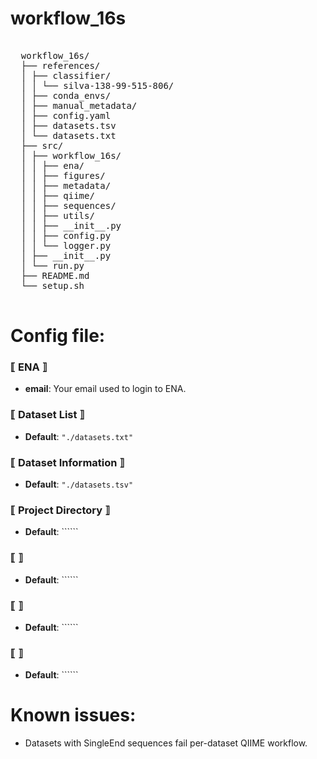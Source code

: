 # workflow_16s


<pre> 
  workflow_16s/ 
  ├── references/ 
  │ ├── classifier/ 
  │ │ └── silva-138-99-515-806/ 
  │ ├── conda_envs/
  │ ├── manual_metadata/ 
  │ ├── config.yaml
  │ ├── datasets.tsv
  │ └── datasets.txt
  ├── src/ 
  │ ├── workflow_16s/
  │ │ ├── ena/
  │ │ ├── figures/
  │ │ ├── metadata/
  │ │ ├── qiime/
  │ │ ├── sequences/
  │ │ ├── utils/
  │ │ ├── __init__.py 
  │ │ ├── config.py 
  │ │ └── logger.py 
  │ ├── __init__.py 
  │ └── run.py 
  ├── README.md
  └── setup.sh 
  </pre>

# Config file:

### ⟦ ENA ⟧
- **email**: Your email used to login to ENA.
  
### ⟦ Dataset List ⟧
- **Default**: ```"./datasets.txt"```
  
### ⟦ Dataset Information ⟧
- **Default**: ```"./datasets.tsv"```
  
### ⟦ Project Directory ⟧
- **Default**: ``````
  
### ⟦ ⟧
- **Default**: ``````
  
### ⟦ ⟧
- **Default**: ``````
  
### ⟦ ⟧
- **Default**: ``````
  

# Known issues:
- Datasets with SingleEnd sequences fail per-dataset QIIME workflow.
